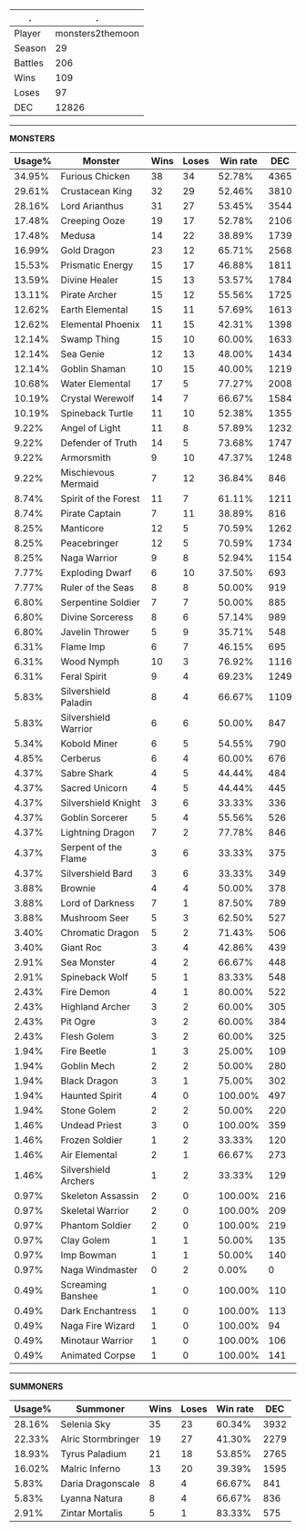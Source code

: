 .|.
|-|-
Player|monsters2themoon
Season|29
Battles|206
Wins|109
Loses|97
DEC|12826

---
**MONSTERS**

Usage%|Monster|Wins|Loses|Win rate|DEC|
-|-|-|-|-|-|
34.95%|Furious Chicken|38|34|52.78%|4365|
29.61%|Crustacean King|32|29|52.46%|3810|
28.16%|Lord Arianthus|31|27|53.45%|3544|
17.48%|Creeping Ooze|19|17|52.78%|2106|
17.48%|Medusa|14|22|38.89%|1739|
16.99%|Gold Dragon|23|12|65.71%|2568|
15.53%|Prismatic Energy|15|17|46.88%|1811|
13.59%|Divine Healer|15|13|53.57%|1784|
13.11%|Pirate Archer|15|12|55.56%|1725|
12.62%|Earth Elemental|15|11|57.69%|1613|
12.62%|Elemental Phoenix|11|15|42.31%|1398|
12.14%|Swamp Thing|15|10|60.00%|1633|
12.14%|Sea Genie|12|13|48.00%|1434|
12.14%|Goblin Shaman|10|15|40.00%|1219|
10.68%|Water Elemental|17|5|77.27%|2008|
10.19%|Crystal Werewolf|14|7|66.67%|1584|
10.19%|Spineback Turtle|11|10|52.38%|1355|
9.22%|Angel of Light|11|8|57.89%|1232|
9.22%|Defender of Truth|14|5|73.68%|1747|
9.22%|Armorsmith|9|10|47.37%|1248|
9.22%|Mischievous Mermaid|7|12|36.84%|846|
8.74%|Spirit of the Forest|11|7|61.11%|1211|
8.74%|Pirate Captain|7|11|38.89%|816|
8.25%|Manticore|12|5|70.59%|1262|
8.25%|Peacebringer|12|5|70.59%|1734|
8.25%|Naga Warrior|9|8|52.94%|1154|
7.77%|Exploding Dwarf|6|10|37.50%|693|
7.77%|Ruler of the Seas|8|8|50.00%|919|
6.80%|Serpentine Soldier|7|7|50.00%|885|
6.80%|Divine Sorceress|8|6|57.14%|989|
6.80%|Javelin Thrower|5|9|35.71%|548|
6.31%|Flame Imp|6|7|46.15%|695|
6.31%|Wood Nymph|10|3|76.92%|1116|
6.31%|Feral Spirit|9|4|69.23%|1249|
5.83%|Silvershield Paladin|8|4|66.67%|1109|
5.83%|Silvershield Warrior|6|6|50.00%|847|
5.34%|Kobold Miner|6|5|54.55%|790|
4.85%|Cerberus|6|4|60.00%|676|
4.37%|Sabre Shark|4|5|44.44%|484|
4.37%|Sacred Unicorn|4|5|44.44%|445|
4.37%|Silvershield Knight|3|6|33.33%|336|
4.37%|Goblin Sorcerer|5|4|55.56%|526|
4.37%|Lightning Dragon|7|2|77.78%|846|
4.37%|Serpent of the Flame|3|6|33.33%|375|
4.37%|Silvershield Bard|3|6|33.33%|349|
3.88%|Brownie|4|4|50.00%|378|
3.88%|Lord of Darkness|7|1|87.50%|789|
3.88%|Mushroom Seer|5|3|62.50%|527|
3.40%|Chromatic Dragon|5|2|71.43%|506|
3.40%|Giant Roc|3|4|42.86%|439|
2.91%|Sea Monster|4|2|66.67%|448|
2.91%|Spineback Wolf|5|1|83.33%|548|
2.43%|Fire Demon|4|1|80.00%|522|
2.43%|Highland Archer|3|2|60.00%|305|
2.43%|Pit Ogre|3|2|60.00%|384|
2.43%|Flesh Golem|3|2|60.00%|325|
1.94%|Fire Beetle|1|3|25.00%|109|
1.94%|Goblin Mech|2|2|50.00%|280|
1.94%|Black Dragon|3|1|75.00%|302|
1.94%|Haunted Spirit|4|0|100.00%|497|
1.94%|Stone Golem|2|2|50.00%|220|
1.46%|Undead Priest|3|0|100.00%|359|
1.46%|Frozen Soldier|1|2|33.33%|120|
1.46%|Air Elemental|2|1|66.67%|273|
1.46%|Silvershield Archers|1|2|33.33%|129|
0.97%|Skeleton Assassin|2|0|100.00%|216|
0.97%|Skeletal Warrior|2|0|100.00%|209|
0.97%|Phantom Soldier|2|0|100.00%|219|
0.97%|Clay Golem|1|1|50.00%|135|
0.97%|Imp Bowman|1|1|50.00%|140|
0.97%|Naga Windmaster|0|2|0.00%|0|
0.49%|Screaming Banshee|1|0|100.00%|110|
0.49%|Dark Enchantress|1|0|100.00%|113|
0.49%|Naga Fire Wizard|1|0|100.00%|94|
0.49%|Minotaur Warrior|1|0|100.00%|106|
0.49%|Animated Corpse|1|0|100.00%|141|

---
**SUMMONERS**

Usage%|Summoner|Wins|Loses|Win rate|DEC|
-|-|-|-|-|-|
28.16%|Selenia Sky|35|23|60.34%|3932|
22.33%|Alric Stormbringer|19|27|41.30%|2279|
18.93%|Tyrus Paladium|21|18|53.85%|2765|
16.02%|Malric Inferno|13|20|39.39%|1595|
5.83%|Daria Dragonscale|8|4|66.67%|841|
5.83%|Lyanna Natura|8|4|66.67%|836|
2.91%|Zintar Mortalis|5|1|83.33%|575|
